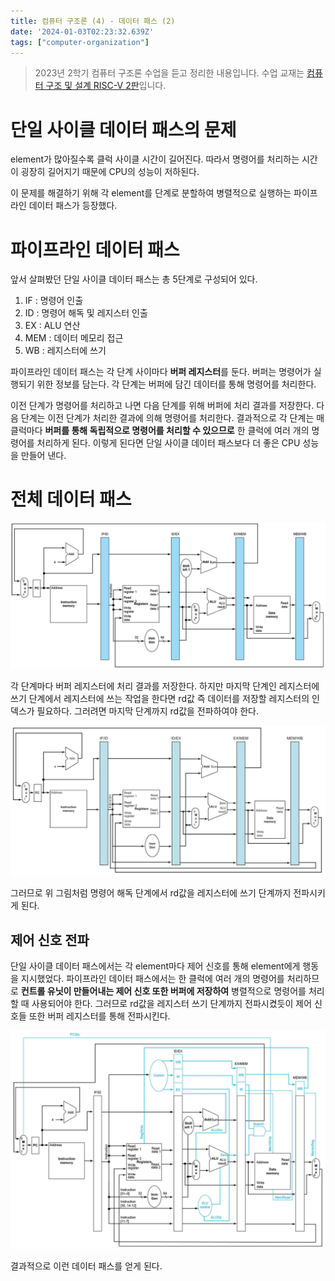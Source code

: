 ```yaml
---
title: 컴퓨터 구조론 (4) - 데이터 패스 (2)
date: '2024-01-03T02:23:32.639Z'
tags: ["computer-organization"]
---
```


> 2023년 2학기 컴퓨터 구조론 수업을 듣고 정리한 내용입니다. 수업 교재는 [컴퓨터 구조 및 설계 RISC-V 2판](https://product.kyobobook.co.kr/detail/S000060622658)입니다.

# 단일 사이클 데이터 패스의 문제

element가 많아질수록 클럭 사이클 시간이 길어진다. 따라서 명령어를 처리하는 시간이 굉장히 길어지기 때문에 CPU의 성능이 저하된다.

이 문제를 해결하기 위해 각 element를 단계로 분할하여 병렬적으로 실행하는 파이프라인 데이터 패스가 등장했다.

# 파이프라인 데이터 패스

앞서 살펴봤던 단일 사이클 데이터 패스는 총 5단계로 구성되어 있다.

1. IF : 명령어 인출
2. ID : 명령어 해독 및 레지스터 인출
3. EX : ALU 연산
4. MEM : 데이터 메모리 접근
5. WB : 레지스터에 쓰기

파이프라인 데이터 패스는 각 단계 사이마다 **버퍼 레지스터**를 둔다. 버퍼는 명령어가 실행되기 위한 정보를 담는다. 각 단계는 버퍼에 담긴 데이터를 통해 명령어를 처리한다. 

이전 단계가 명령어를 처리하고 나면 다음 단계를 위해 버퍼에 처리 결과를 저장한다. 다음 단계는 이전 단계가 처리한 결과에 의해 명령어를 처리한다. 결과적으로 각 단계는 매 클럭마다 **버퍼를 통해 독립적으로 명령어를 처리할 수 있으므로** 한 클럭에 여러 개의 명령어를 처리하게 된다. 이렇게 된다면 단일 사이클 데이터 패스보다 더 좋은 CPU 성능을 만들어 낸다.

# 전체 데이터 패스

![Alt text](image.png)

각 단계마다 버퍼 레지스터에 처리 결과를 저장한다. 하지만 마지막 단계인 레지스터에 쓰기 단계에서 레지스터에 쓰는 작업을 한다면 rd값 즉 데이터를 저장할 레지스터의 인덱스가 필요하다. 그러려면 마지막 단계까지 rd값을 전파하여야 한다. 

![Alt text](image-1.png)

그러므로 위 그림처럼 명령어 해독 단계에서 rd값을 레지스터에 쓰기 단계까지 전파시키게 된다.

## 제어 신호 전파

단일 사이클 데이터 패스에서는 각 element마다 제어 신호를 통해 element에게 행동을 지시했었다. 파이프라인 데이터 패스에서는 한 클럭에 여러 개의 명령어를 처리하므로 **컨트롤 유닛이 만들어내는 제어 신호 또한 버퍼에 저장하여** 병렬적으로 명령어를 처리할 때 사용되어야 한다. 그러므로 rd값을 레지스터 쓰기 단계까지 전파시켰듯이 제어 신호들 또한 버퍼 레지스터를 통해 전파시킨다.

![Alt text](image-2.png)

결과적으로 이런 데이터 패스를 얻게 된다.
